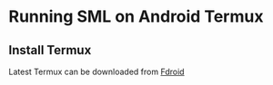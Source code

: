 # Running SML on Android Termux

## Install Termux

Latest Termux can be downloaded from [Fdroid](https://f-droid.org/en/packages/com.termux/)